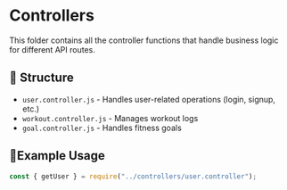 # Controllers
This folder contains all the controller functions that handle business logic for different API routes.

## 📌 Structure
- `user.controller.js` - Handles user-related operations (login, signup, etc.)
- `workout.controller.js` - Manages workout logs
- `goal.controller.js` - Handles fitness goals

## 📍Example Usage
```javascript
const { getUser } = require("../controllers/user.controller");
